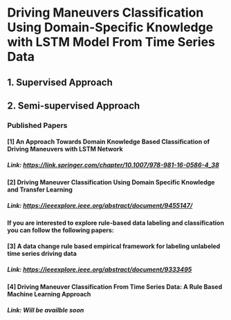 # Driving Maneuvers Classification Using Domain-Specific Knowledge with LSTM Model From Time Series Data
## 1. Supervised Approach
### 
## 2. Semi-supervised Approach

### Published Papers
#### [1] An Approach Towards Domain Knowledge Based Classification of Driving Maneuvers with LSTM Network 
##### Link: https://link.springer.com/chapter/10.1007/978-981-16-0586-4_38
#### [2] Driving Maneuver Classification Using Domain Specific Knowledge and Transfer Learning
##### Link: https://ieeexplore.ieee.org/abstract/document/9455147/

#### If you are interested to explore rule-based data labeling and classification you can follow the following papers:
#### [3] A data change rule based empirical framework for labeling unlabeled time series driving data
##### Link: https://ieeexplore.ieee.org/abstract/document/9333495
#### [4] Driving Maneuver Classification From Time Series Data: A Rule Based Machine Learning Approach 
##### Link: Will be availble soon
